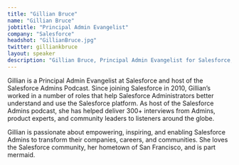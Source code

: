 ```yaml
---
title: "Gillian Bruce"
name: "Gillian Bruce"
jobtitle: "Principal Admin Evangelist"
company: "Salesforce"
headshot: "GillianBruce.jpg"
twitter: gilliankbruce
layout: speaker
description: "Gillian Bruce, Principal Admin Evangelist for Salesforce, is a keynote speaker for Midatlantic' Dreamin' 2020."
---
```


Gillian is a Principal Admin Evangelist at Salesforce and host of the Salesforce Admins Podcast. Since joining Salesforce in 2010, Gillian’s worked in a number of roles that help Salesforce Administrators better understand and use the Salesforce platform. As host of the Salesforce Admins podcast, she has helped deliver 300+ interviews from Admins, product experts, and community leaders to listeners around the globe.

Gillian is passionate about empowering, inspiring, and enabling Salesforce Admins to transform their companies, careers, and communities. She loves the Salesforce community, her hometown of San Francisco, and is part mermaid.
